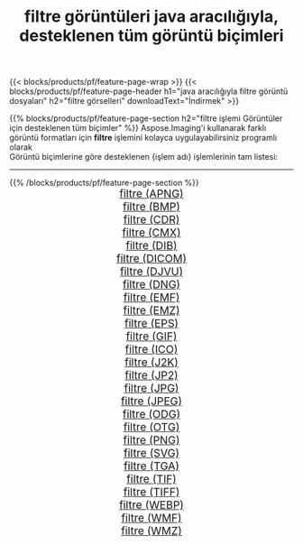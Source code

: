 ﻿---
title: filtre görüntüleri java aracılığıyla, desteklenen tüm görüntü biçimleri 
weight: 3920
url: /tr/java/filter 
lang: tr
langdirlevel: 2
locales: zh-hans,ja,it,ru,de,es,fr,nl,id,lt,pl,pt,vi,tr,ko,zh-hant,ar,hi,th,sv,cs,uk,he
description: Aspose.Imaging'i kullanarak, java Aracılığıyla kolayca filtre görüntüleri oluşturabilirsiniz
---

{{< blocks/products/pf/feature-page-wrap >}}
{{< blocks/products/pf/feature-page-header h1="java aracılığıyla filtre görüntü dosyaları" h2="filtre görselleri" downloadText="İndirmek" >}}


{{% blocks/products/pf/feature-page-section  h2="filtre işlemi Görüntüler için desteklenen tüm biçimler" %}}
Aspose.Imaging'i kullanarak farklı görüntü formatları için **filtre** işlemini kolayca uygulayabilirsiniz programlı olarak
<br/>
Görüntü biçimlerine göre desteklenen {işlem adı} işlemlerinin tam listesi:
<hr/>
{{% /blocks/products/pf/feature-page-section %}}
<div class="container-fluid productfamilypage bg-gray">
    <div class="convertypes bg-gray agp-content section">
        <div class="container">
		<div class="row other-converters" style="gap: 10px;font-size: 19px;text-align:center;">
		    <div class='col-md-2 other-converter remove-lp remove-rp'><a href="/imaging/tr/java/filter/apng" style="padding:15px;">filtre (APNG)</a></div><div class='col-md-2 other-converter remove-lp remove-rp'><a href="/imaging/tr/java/filter/bmp" style="padding:15px;">filtre (BMP)</a></div><div class='col-md-2 other-converter remove-lp remove-rp'><a href="/imaging/tr/java/filter/cdr" style="padding:15px;">filtre (CDR)</a></div><div class='col-md-2 other-converter remove-lp remove-rp'><a href="/imaging/tr/java/filter/cmx" style="padding:15px;">filtre (CMX)</a></div><div class='col-md-2 other-converter remove-lp remove-rp'><a href="/imaging/tr/java/filter/dib" style="padding:15px;">filtre (DIB)</a></div><div class='col-md-2 other-converter remove-lp remove-rp'><a href="/imaging/tr/java/filter/dicom" style="padding:15px;">filtre (DICOM)</a></div><div class='col-md-2 other-converter remove-lp remove-rp'><a href="/imaging/tr/java/filter/djvu" style="padding:15px;">filtre (DJVU)</a></div><div class='col-md-2 other-converter remove-lp remove-rp'><a href="/imaging/tr/java/filter/dng" style="padding:15px;">filtre (DNG)</a></div><div class='col-md-2 other-converter remove-lp remove-rp'><a href="/imaging/tr/java/filter/emf" style="padding:15px;">filtre (EMF)</a></div><div class='col-md-2 other-converter remove-lp remove-rp'><a href="/imaging/tr/java/filter/emz" style="padding:15px;">filtre (EMZ)</a></div><div class='col-md-2 other-converter remove-lp remove-rp'><a href="/imaging/tr/java/filter/eps" style="padding:15px;">filtre (EPS)</a></div><div class='col-md-2 other-converter remove-lp remove-rp'><a href="/imaging/tr/java/filter/gif" style="padding:15px;">filtre (GIF)</a></div><div class='col-md-2 other-converter remove-lp remove-rp'><a href="/imaging/tr/java/filter/ico" style="padding:15px;">filtre (ICO)</a></div><div class='col-md-2 other-converter remove-lp remove-rp'><a href="/imaging/tr/java/filter/j2k" style="padding:15px;">filtre (J2K)</a></div><div class='col-md-2 other-converter remove-lp remove-rp'><a href="/imaging/tr/java/filter/jp2" style="padding:15px;">filtre (JP2)</a></div><div class='col-md-2 other-converter remove-lp remove-rp'><a href="/imaging/tr/java/filter/jpg" style="padding:15px;">filtre (JPG)</a></div><div class='col-md-2 other-converter remove-lp remove-rp'><a href="/imaging/tr/java/filter/jpeg" style="padding:15px;">filtre (JPEG)</a></div><div class='col-md-2 other-converter remove-lp remove-rp'><a href="/imaging/tr/java/filter/odg" style="padding:15px;">filtre (ODG)</a></div><div class='col-md-2 other-converter remove-lp remove-rp'><a href="/imaging/tr/java/filter/otg" style="padding:15px;">filtre (OTG)</a></div><div class='col-md-2 other-converter remove-lp remove-rp'><a href="/imaging/tr/java/filter/png" style="padding:15px;">filtre (PNG)</a></div><div class='col-md-2 other-converter remove-lp remove-rp'><a href="/imaging/tr/java/filter/svg" style="padding:15px;">filtre (SVG)</a></div><div class='col-md-2 other-converter remove-lp remove-rp'><a href="/imaging/tr/java/filter/tga" style="padding:15px;">filtre (TGA)</a></div><div class='col-md-2 other-converter remove-lp remove-rp'><a href="/imaging/tr/java/filter/tif" style="padding:15px;">filtre (TIF)</a></div><div class='col-md-2 other-converter remove-lp remove-rp'><a href="/imaging/tr/java/filter/tiff" style="padding:15px;">filtre (TIFF)</a></div><div class='col-md-2 other-converter remove-lp remove-rp'><a href="/imaging/tr/java/filter/webp" style="padding:15px;">filtre (WEBP)</a></div><div class='col-md-2 other-converter remove-lp remove-rp'><a href="/imaging/tr/java/filter/wmf" style="padding:15px;">filtre (WMF)</a></div><div class='col-md-2 other-converter remove-lp remove-rp'><a href="/imaging/tr/java/filter/wmz" style="padding:15px;">filtre (WMZ)</a></div>
                </div>
        </div>
    </div>
</div>
<br/>

